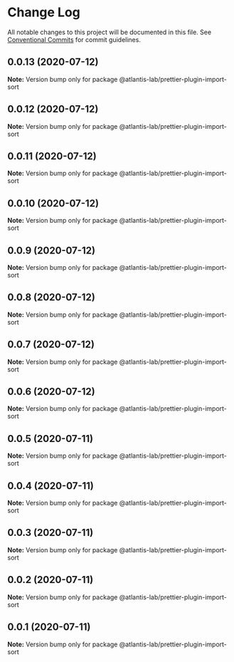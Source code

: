 # Change Log

All notable changes to this project will be documented in this file.
See [Conventional Commits](https://conventionalcommits.org) for commit guidelines.

## 0.0.13 (2020-07-12)

**Note:** Version bump only for package @atlantis-lab/prettier-plugin-import-sort





## 0.0.12 (2020-07-12)

**Note:** Version bump only for package @atlantis-lab/prettier-plugin-import-sort





## 0.0.11 (2020-07-12)

**Note:** Version bump only for package @atlantis-lab/prettier-plugin-import-sort





## 0.0.10 (2020-07-12)

**Note:** Version bump only for package @atlantis-lab/prettier-plugin-import-sort





## 0.0.9 (2020-07-12)

**Note:** Version bump only for package @atlantis-lab/prettier-plugin-import-sort





## 0.0.8 (2020-07-12)

**Note:** Version bump only for package @atlantis-lab/prettier-plugin-import-sort





## 0.0.7 (2020-07-12)

**Note:** Version bump only for package @atlantis-lab/prettier-plugin-import-sort





## 0.0.6 (2020-07-12)

**Note:** Version bump only for package @atlantis-lab/prettier-plugin-import-sort





## 0.0.5 (2020-07-11)

**Note:** Version bump only for package @atlantis-lab/prettier-plugin-import-sort





## 0.0.4 (2020-07-11)

**Note:** Version bump only for package @atlantis-lab/prettier-plugin-import-sort





## 0.0.3 (2020-07-11)

**Note:** Version bump only for package @atlantis-lab/prettier-plugin-import-sort





## 0.0.2 (2020-07-11)

**Note:** Version bump only for package @atlantis-lab/prettier-plugin-import-sort





## 0.0.1 (2020-07-11)

**Note:** Version bump only for package @atlantis-lab/prettier-plugin-import-sort
